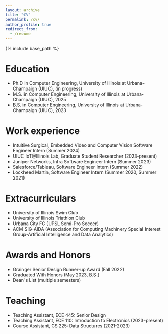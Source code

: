 ```yaml
---
layout: archive
title: "CV"
permalink: /cv/
author_profile: true
redirect_from:
  - /resume
---
```


{% include base_path %}

Education
======
* Ph.D in Computer Engineering, University of Illinois at Urbana-Champaign (UIUC), (in progress)
* M.S. in Computer Engineering, University of Illinois at Urbana-Champaign (UIUC), 2025
* B.S. in Computer Engineering, University of Illinois at Urbana-Champaign (UIUC), 2023

Work experience
======
* Intuitive Surgical, Embedded Video and Computer Vision Software Engineer Intern (Summer 2024)
* UIUC IoT@Illinois Lab, Graduate Student Researcher (2023-present)
* Juniper Networks, Infra Software Engineer Intern (Summer 2023)
* Salesforce/Tableau, Software Engineer Intern (Summer 2022)
* Lockheed Martin, Software Engineer Intern (Summer 2020, Summer 2021)

Extracurriculars
======
* University of Illinois Swim Club
* University of Illinois Triathlon Club
* Urbana City FC (UPSL Semi-Pro Soccer)
* ACM SIG-AIDA (Association for Computing Machinery Special Interest Group-Artificial Intelligence and Data Analytics)

Awards and Honors
======
* Grainger Senior Design Runner-up Award (Fall 2022)
* Graduated With Honors (May 2023, B.S.)
* Dean's List (multiple semesters)

<!-- Skills
======
* Skill 1
* Skill 2
  * Sub-skill 2.1
  * Sub-skill 2.2
  * Sub-skill 2.3
* Skill 3

Publications
======
  <ul>{% for post in site.publications reversed %}
    {% include archive-single-cv.html %}
  {% endfor %}</ul>
  
Talks
======
  <ul>{% for post in site.talks reversed %}
    {% include archive-single-talk-cv.html  %}
  {% endfor %}</ul> -->
  
Teaching
======
* Teaching Assistant, ECE 445: Senior Design
* Teaching Assistant, ECE 110: Introduction to Electronics (2023-present)
* Course Assistant, CS 225: Data Structures (2021-2023)
  <!-- <ul>{% for post in site.teaching reversed %}
    {% include archive-single-cv.html %}
  {% endfor %}</ul> -->
  
<!-- Service and leadership
======
* Currently signed in to 43 different slack teams -->
